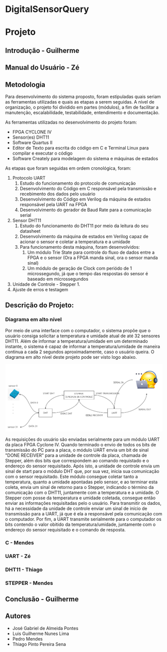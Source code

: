 # DigitalSensorQuery

# Projeto

## Introdução - Guilherme

## Manual do Usuário - Zé

## Metodologia

Para desenvolvimento do sistema proposto, foram estipuladas quais seriam as ferramentas utilizadas e quais as etapas a serem seguidas. 
A nível de organização, o projeto foi dividido em partes (módulos), a fim de facilitar a manutenção, escalabilidade, testabilidade, entendimento e documentação.

As ferramentas utilizadas no desenvolvimento do projeto foram:
   - FPGA CYCLONE IV
   - Sensor(es) DHT11
   - Software Quartus II
   - Editor de Texto para escrita do código em C e Terminal Linux para compilar e executar o código
   - Software Creately para modelagem do sistema e máquinas de estados

As etapas que foram seguidas em ordem cronológica, foram:
   1. Protocolo UART
      1. Estudo do funcionamento do protocolo de comunicação
      2. Desenvolvimento do Código em C responsável pela transmissão e recebimento dos dados pelo usuário
      3. Desenvolvimento do Código em Verilog da máquina de estados responsável pela UART na FPGA
      4. Desenvolvimento do gerador de Baud Rate para a comunicação serial
   2. Sensor DHT11
      1. Estudo do funcionamento do DHT11 por meio da leitura do seu datasheet
      2. Desenvolvimento da máquina de estados em Verilog capaz de acionar o sensor e coletar a temperatura e a umidade
      3. Para funcionamento desta máquina, foram desenvolvidos:
         1. Um módulo Trie State para controle do fluxo de dados entre a FPGA e o sensor (Ora a FPGA manda sinal, ora o sensor manda sinal)
         2. Um módulo de geração de Clock com periódo de 1 microssegundo, já que o tempo das respostas do sensor é baseado em microssegundos
   3. Unidade de Controle - Stepper
      1. 
   4. Ajuste de erros e testagem
      
## Descrição do Projeto:
   ### Diagrama em alto nível
   Por meio de uma interface com o computador, o sistema propõe que o usuário consiga solicitar a temperatura e umidade atual de até 32 sensores DHT11. Além de informar a temperatura/umidade em um determinado instante, o sistema é capaz de informar a temperatura/umidade de maneira continua a cada 2 segundos aproximadamente, caso o usuário queira. O diagrama em alto nível deste projeto pode ser visto logo abaixo.
   
   ![Minha Imagem](public/img/Diagrama_alto_nivel.jpg)
   
   As requisições do usuário são enviadas serialmente para um módulo UART da placa FPGA Cyclone IV. Quando terminado o envio de todos os bits de transmissão do PC para a placa, o módulo UART envia um bit de sinal "DONE RECEIVER" para a unidade de controle da placa, chamada de Stepper, além dos bits que correspondem ao comando requistado e o endereço do sensor requisitado. 
   Após isto, a unidade de controle envia um sinal de start para o módulo DHT que, por sua vez, inicia sua comunicação com o sensor requisitado. Este módulo consegue coletar tanto a temperatura, quanto a umidade apontadas pelo sensor, e ao terminar esta coleta, envia um sinal de retorno para o Stepper, indicando o término da comunicação com o DHT11, juntamente com a temperatura e a umidade.
   O Stepper com posse da temperatura e umidade coletada, consegue então enviar as informações requisitadas pelo o usuário. Para transmitir os dados, há a necessidade da unidade de controle enviar um sinal de início de transmissão para a UART, já que é ela a responsável pela comunicação com o computador. 
   Por fim, a UART transmite serialmente para o computador os bits contendo o valor obitido da temperatura/umidade, juntamente com o endereço do sensor requisitado e o comando de resposta.
   ### C - Mendes
   ### UART - Zé
   ### DHT11 - Thiago
   ### STEPPER - Mendes

## Conclusão - Guilherme

## Autores

- José Gabriel de Almeida Pontes
- Luis Guilherme Nunes Lima
- Pedro Mendes
- Thiago Pinto Pereira Sena
